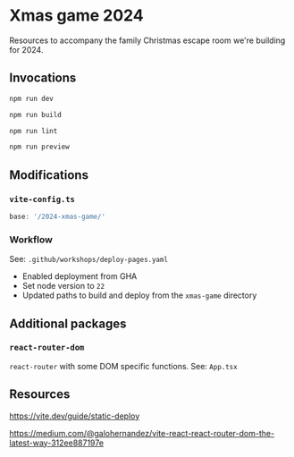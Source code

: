 # Xmas game 2024

Resources to accompany the family Christmas escape room we're building for 2024.

## Invocations

```bash
npm run dev
```

```bash
npm run build
```

```bash
npm run lint
```

```bash
npm run preview
```

## Modifications

### `vite-config.ts`

```ts
base: '/2024-xmas-game/'
```

### Workflow

See: `.github/workshops/deploy-pages.yaml`

* Enabled deployment from GHA
* Set node version to `22`
* Updated paths to build and deploy from the `xmas-game` directory

## Additional packages

### `react-router-dom`

`react-router` with some DOM specific functions. See: `App.tsx`

## Resources

https://vite.dev/guide/static-deploy

https://medium.com/@galohernandez/vite-react-react-router-dom-the-latest-way-312ee887197e
